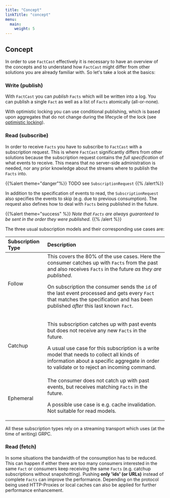 ```yaml
---
title: "Concept"
linkTitle: "concept"
menu:
  main:
    weight: 5
---
```




## Concept

In order to use `FactCast` effectively it is necessary to have an overview of the concepts and to understand how `FactCast` might differ from other solutions you are already familiar with. So let's take a look at the basics:

### Write (publish)

With `FactCast` you can *publish* `Facts` which will be written into a log. You can publish a single `Fact` as well as a list of `Facts` atomically (all-or-none).

With optimistic locking you can use conditional publishing, which is based upon aggregates that do not change during the lifecycle of the lock (see [optimistic locking](/usage/java/optimistic_locking/)).

### Read (subscribe)

In order to receive `Facts` you have to subscribe to `FactCast` with a subscription request. This is where `FactCast` significantly differs from other solutions because the subscription request contains the *full specification* of what events to receive. This means that no server-side administration is needed, nor any prior knowledge about the streams where to publish the `Facts` into.

{{%alert theme="danger"%}} TODO see `SubscriptionRequest` {{% /alert%}}

In addition to the specification of events to read, the `SubscriptionRequest` also specifies the events to skip (e.g. due to previous consumption). The request also defines how to deal with `Facts` being published in the future.

{{%alert theme="success" %}} *Note that `Facts` are always guaranteed to be sent in the order they were published.* {{% /alert %}}

The three usual subscription models and their corresponding use cases are:

| Subscription Type | Description |
|:--|:--|
| Follow | This covers the 80% of the use cases. Here the consumer catches up with `Facts` from the past and also receives `Facts` in the future *as they are published*. <p>On subscription the consumer sends the `id` of the last event processed and gets every `Fact` that matches the specification and has been published *after* this last known `Fact`.</p>|
| Catchup | <p>This subscription catches up with past events but does not receive any new `Facts` in the future.</p> <p>A usual use case for this subscription is a write model that needs to collect all kinds of information about a specific aggregate in order to validate or to reject an incoming command.</p>|
| Ephemeral | The consumer does not catch up with past events, but receives matching `Facts` in the future. <p>A possible use case is e.g. cache invalidation. Not suitable for read models.</p> |

All these subscription types rely on a streaming transport which uses (at the time of writing) GRPC.

### Read (fetch)

In some situations the bandwidth of the consumption has to be reduced. This can happen if either there are too many consumers interested in the same `Fact` or consumers keep receiving the same `Facts` (e.g. catchup subscriptions without snapshotting). Pushing **only 'ids' (or URLs)** instead of complete `Facts` can improve the performance. Depending on the protocol being used HTTP-Proxies or local caches can also be applied for further performance enhancement.
